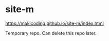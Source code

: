 # site-m

https://makicoding.github.io/site-m/index.html

Temporary repo. Can delete this repo later.